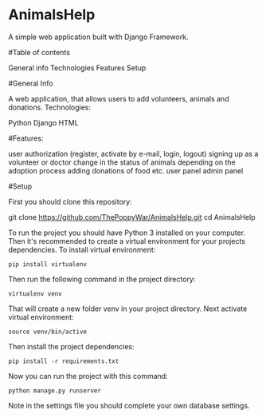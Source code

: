 # AnimalsHelp

A simple web application built with Django Framework.

#Table of contents

General info
Technologies
Features
Setup

#General Info

A web application, that allows users to add volunteers, animals and donations. Technologies:

Python
Django
HTML


#Features:

user authorization (register, activate by e-mail, login, logout)
signing up as a volunteer or doctor
change in the status of animals depending on the adoption process
adding donations of food etc.
user panel
admin panel


#Setup

First you should clone this repository:

   git clone https://github.com/ThePoppyWar/AnimalsHelp.git
   cd AnimalsHelp

To run the project you should have Python 3 installed on your computer. Then it's recommended to create a virtual environment for your projects dependencies. To install virtual environment:

    pip install virtualenv

Then run the following command in the project directory:

    virtualenv venv

That will create a new folder venv in your project directory. Next activate virtual environment:

    source venv/bin/active

Then install the project dependencies:

    pip install -r requirements.txt

Now you can run the project with this command:

    python manage.py runserver

Note in the settings file you should complete your own database settings.
